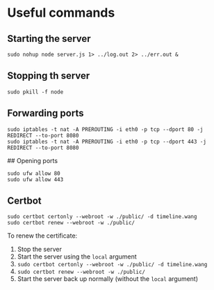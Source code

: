 # Useful commands

## Starting the server

`sudo nohup node server.js 1> ../log.out 2> ../err.out &`

## Stopping th server

`sudo pkill -f node`

## Forwarding ports

`sudo iptables -t nat -A PREROUTING -i eth0 -p tcp --dport 80 -j REDIRECT --to-port 8080`</br> 
`sudo iptables -t nat -A PREROUTING -i eth0 -p tcp --dport 443 -j REDIRECT --to-port 8080`

## Opening ports

`sudo ufw allow 80`</br> 
`sudo ufw allow 443`

## Certbot

`sudo certbot certonly --webroot -w ./public/ -d timeline.wang`</br> 
`sudo certbot renew --webroot -w ./public/`

To renew the certificate:

1. Stop the server
2. Start the server using the `local` argument
3. `sudo certbot certonly --webroot -w ./public/ -d timeline.wang`
4. `sudo certbot renew --webroot -w ./public/`
5. Start the server back up normally (without the `local` argument)

